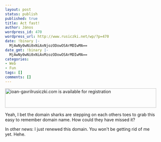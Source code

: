 ```yaml
---
layout: post
status: publish
published: true
title: Act fast!
author: János
wordpress_id: 470
wordpress_url: http://www.rusiczki.net/wp/?p=470
date: !binary |-
  MjAwNy0wNi0xNiAxNjozODowOSArMDIwMA==
date_gmt: !binary |-
  MjAwNy0wNi0xNiAxMzozODowOSArMDIwMA==
categories:
- Web
- Fun
tags: []
comments: []
---
```

<p><a href="http://www.rusiczki.net/blog/blogpics/ioangavrilrusiczki-is-available.php" onclick="window.open('http://www.rusiczki.net/blog/blogpics/ioangavrilrusiczki-is-available.php','popup','width=648,height=83,scrollbars=no,resizable=no,toolbar=no,directories=no,location=no,menubar=no,status=no,left=0,top=0'); return false"><img src="http://www.rusiczki.net/blog/blogpics/ioangavrilrusiczki-is-available-thumb.gif" width="500" height="64" alt="ioan-gavrilrusiczki.com is available for registration" border="0" class="image" /></a></p>
<p>Yeah, I bet the domain sharks are stepping on each others toes to grab this easy to remember domain name. How could they have missed it?</p>
<p>In other news: I just renewed this domain. You won't be getting rid of me yet. Hehe.</p>
